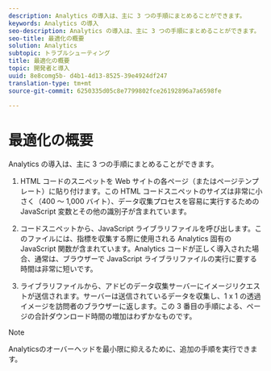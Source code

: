 ```yaml
---
description: Analytics の導入は、主に 3 つの手順にまとめることができます。
keywords: Analytics の導入
seo-description: Analytics の導入は、主に 3 つの手順にまとめることができます。
seo-title: 最適化の概要
solution: Analytics
subtopic: トラブルシューティング
title: 最適化の概要
topic: 開発者と導入
uuid: 8e8comg5b- d4b1-4d13-8525-39e4924df247
translation-type: tm+mt
source-git-commit: 6250335d05c8e7799802fce26192896a7a6598fe

---
```



# 最適化の概要

Analytics の導入は、主に 3 つの手順にまとめることができます。

1. HTML コードのスニペットを Web サイトの各ページ（またはページテンプレート）に貼り付けます。この HTML コードスニペットのサイズは非常に小さく（400 ～ 1,000 バイト）、データ収集プロセスを容易に実行するための JavaScript 変数とその他の識別子が含まれています。
1. コードスニペットから、JavaScript ライブラリファイルを呼び出します。このファイルには、指標を収集する際に使用される Analytics 固有の JavaScript 関数が含まれています。Analytics コードが正しく導入された場合、通常は、ブラウザーで JavaScript ライブラリファイルの実行に要する時間は非常に短いです。

1. ライブラリファイルから、アドビのデータ収集サーバーにイメージリクエストが送信されます。サーバーは送信されているデータを収集し、1 x 1 の透過イメージを訪問者のブラウザーに返します。この 3 番目の手順による、ページの合計ダウンロード時間の増加はわずかなものです。

>[!NOTE]
>
>Analyticsのオーバーヘッドを最小限に抑えるために、追加の手順を実行できます。

